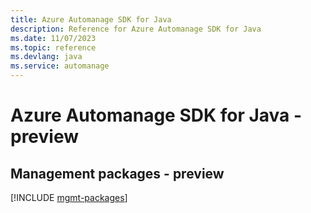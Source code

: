 ```yaml
---
title: Azure Automanage SDK for Java
description: Reference for Azure Automanage SDK for Java
ms.date: 11/07/2023
ms.topic: reference
ms.devlang: java
ms.service: automanage
---
```

# Azure Automanage SDK for Java - preview

## Management packages - preview
[!INCLUDE [mgmt-packages](automanage-mgmt-index.md)]